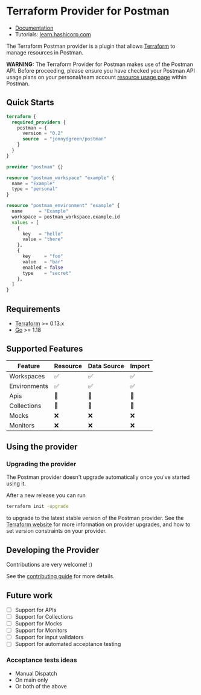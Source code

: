 # Terraform Provider for Postman

- [Documentation](https://registry.terraform.io/providers/jonnydgreen/postman/latest/docs)
- Tutorials:
  [learn.hashicorp.com](https://learn.hashicorp.com/terraform?track=getting-started#getting-started)

The Terraform Postman provider is a plugin that allows
[Terraform](https://www.terraform.io) to manage resources in Postman.

**WARNING:** The Terraform Provider for Postman makes use of the Postman API.
Before proceeding, please ensure you have checked your Postman API usage plans
on your personal/team account
[resource usage page](https://web.postman.co/billing/add-ons/overview) within
Postman.

## Quick Starts

```terraform
terraform {
  required_providers {
    postman = {
      version = "0.2"
      source  = "jonnydgreen/postman"
    }
  }
}

provider "postman" {}

resource "postman_workspace" "example" {
  name = "Example"
  type = "personal"
}

resource "postman_environment" "example" {
  name      = "Example"
  workspace = postman_workspace.example.id
  values = [
    {
      key   = "hello"
      value = "there"
    },
    {
      key     = "foo"
      value   = "bar"
      enabled = false
      type    = "secret"
    },
  ]
}
```

## Requirements

- [Terraform](https://www.terraform.io/downloads.html) >= 0.13.x
- [Go](https://golang.org/doc/install) >= 1.18

## Supported Features

| Feature      | Resource           | Data Source        | Import             |
| ------------ | ------------------ | ------------------ | ------------------ |
| Workspaces   | :white_check_mark: | :white_check_mark: | :white_check_mark: |
| Environments | :white_check_mark: | :white_check_mark: | :white_check_mark: |
| Apis         | :construction:     | :construction:     | :construction:     |
| Collections  | :construction:     | :construction:     | :construction:     |
| Mocks        | :x:                | :x:                | :x:                |
| Monitors     | :x:                | :x:                | :x:                |

## Using the provider

### Upgrading the provider

The Postman provider doesn't upgrade automatically once you've started using it.

After a new release you can run

```bash
terraform init -upgrade
```

to upgrade to the latest stable version of the Postman provider. See the
[Terraform website](https://www.terraform.io/docs/configuration/providers.html#provider-versions)
for more information on provider upgrades, and how to set version constraints on
your provider.

## Developing the Provider

Contributions are very welcome! :)

See the [contributing guide](./CONTRIBUTING.md) for more details.

## Future work

- [ ] Support for APIs
- [ ] Support for Collections
- [ ] Support for Mocks
- [ ] Support for Monitors
- [ ] Support for input validators
- [ ] Support for automated acceptance testing

### Acceptance tests ideas

- Manual Dispatch
- On main only
- Or both of the above
